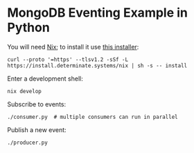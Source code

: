# MongoDB Eventing Example in Python

You will need [Nix](https://nixos.org/);
to install it use [this installer](https://zero-to-nix.com/concepts/nix-installer):

    curl --proto '=https' --tlsv1.2 -sSf -L https://install.determinate.systems/nix | sh -s -- install

Enter a development shell:

    nix develop

Subscribe to events:

    ./consumer.py  # multiple consumers can run in parallel

Publish a new event:

    ./producer.py
